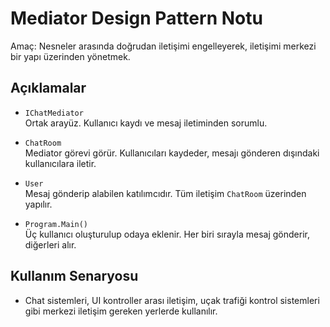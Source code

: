 # Mediator Design Pattern Notu

Amaç: Nesneler arasında doğrudan iletişimi engelleyerek, iletişimi merkezi bir yapı üzerinden yönetmek.

## Açıklamalar

- `IChatMediator`  
  Ortak arayüz. Kullanıcı kaydı ve mesaj iletiminden sorumlu.

- `ChatRoom`  
  Mediator görevi görür. Kullanıcıları kaydeder, mesajı gönderen dışındaki kullanıcılara iletir.

- `User`  
  Mesaj gönderip alabilen katılımcıdır. Tüm iletişim `ChatRoom` üzerinden yapılır.

- `Program.Main()`  
  Üç kullanıcı oluşturulup odaya eklenir. Her biri sırayla mesaj gönderir, diğerleri alır.

## Kullanım Senaryosu

- Chat sistemleri, UI kontroller arası iletişim, uçak trafiği kontrol sistemleri gibi merkezi iletişim gereken yerlerde kullanılır.
